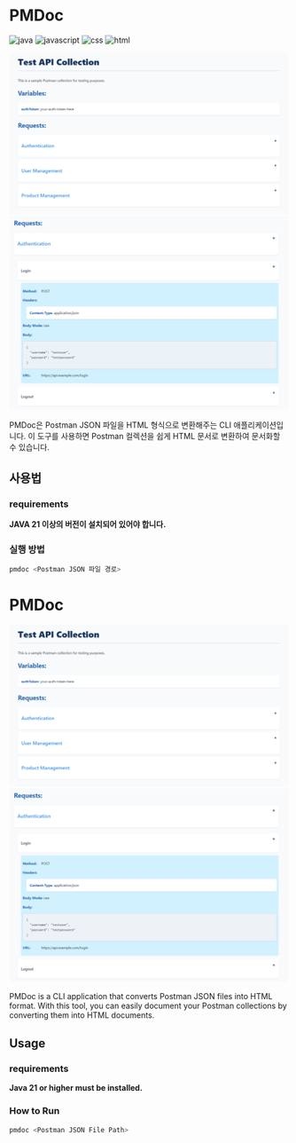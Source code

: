# PMDoc
![java](https://img.shields.io/badge/java-21-red)
![javascript](https://img.shields.io/badge/javascript-ES6+-yellow)
![css](https://img.shields.io/badge/css-3-blue)
![html](https://img.shields.io/badge/html-5-orange)

![main1](/images/main1.png)
![main2](/images/main2.png)

PMDoc은 Postman JSON 파일을 HTML 형식으로 변환해주는 CLI 애플리케이션입니다. 이 도구를 사용하면 Postman 컬렉션을 쉽게 HTML 문서로 변환하여 문서화할 수 있습니다.

## 사용법

### requirements
**JAVA 21 이상의 버전이 설치되어 있어야 합니다.**

### 실행 방법

```bash
pmdoc <Postman JSON 파일 경로>
```
# PMDoc
![main1](/images/main1.png)
![main2](/images/main2.png)

PMDoc is a CLI application that converts Postman JSON files into HTML format. With this tool, you can easily document your Postman collections by converting them into HTML documents.

## Usage

### requirements
**Java 21 or higher must be installed.**

### How to Run

```bash
pmdoc <Postman JSON File Path>
```